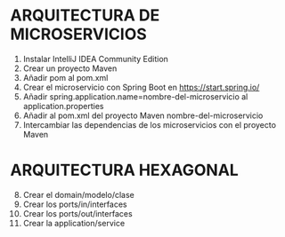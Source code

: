 # ARQUITECTURA DE MICROSERVICIOS

01. Instalar IntelliJ IDEA Community Edition
02. Crear un proyecto Maven
03. Añadir <packaging>pom</packaging> al pom.xml
04. Crear el microservicio con Spring Boot en https://start.spring.io/
05. Añadir spring.application.name=nombre-del-microservicio al application.properties
06. Añadir al pom.xml del proyecto Maven <modules><module>nombre-del-microservicio</module></modules>
07. Intercambiar las dependencias <parent></parent> de los microservicios con el proyecto Maven

# ARQUITECTURA HEXAGONAL
08. Crear el domain/modelo/clase
09. Crear los ports/in/interfaces
10. Crear los ports/out/interfaces
11. Crear la application/service

